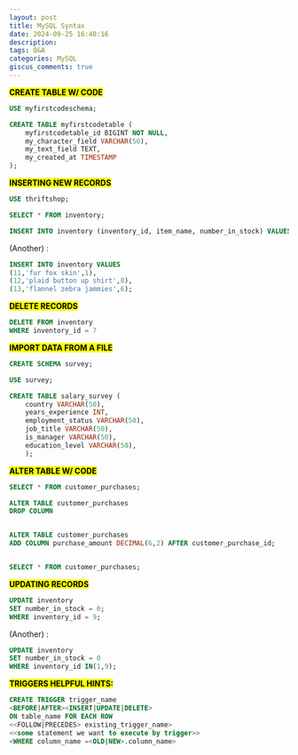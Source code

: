 ```yaml
---
layout: post
title: MySQL Syntax
date: 2024-09-25 16:40:16
description: 
tags: Q&A
categories: MySQL
giscus_comments: true
---
```



**<mark>CREATE TABLE W/ CODE</mark>**

```sql
USE myfirstcodeschema;

CREATE TABLE myfirstcodetable (
    myfirstcodetable_id BIGINT NOT NULL,
    my_character_field VARCHAR(50),
    my_text_field TEXT,
    my_created_at TIMESTAMP
);
```

**<mark>INSERTING NEW RECORDS</mark>**

```sql
USE thriftshop;

SELECT * FROM inventory;

INSERT INTO inventory (inventory_id, item_name, number_in_stock) VALUES(10,'wolf skin hat', 1);
```

(Another) :

```sql
INSERT INTO inventory VALUES
(11,'fur fox skin',1),
(12,'plaid button up shirt',8),
(13,'flannel zebra jammies',6);
```

**<mark>DELETE RECORDS</mark>**

```sql
DELETE FROM inventory
WHERE inventory_id = 7
```

**<mark>IMPORT DATA FROM A FILE</mark>**

```sql
CREATE SCHEMA survey;

USE survey;

CREATE TABLE salary_survey (
    country VARCHAR(50),
    years_experience INT,
    employment_status VARCHAR(50),
    job_title VARCHAR(50),
    is_manager VARCHAR(50),
    education_level VARCHAR(50),
    );
```

**<mark>ALTER TABLE W/ CODE</mark>**

```sql
SELECT * FROM customer_purchases;

ALTER TABLE customer_purchases
DROP COLUMN 


ALTER TABLE customer_purchases
ADD COLUMN purchase_amount DECIMAL(6,2) AFTER customer_purchase_id;


SELECT * FROM customer_purchases;
```

**<mark>UPDATING RECORDS</mark>**

```sql
UPDATE inventory
SET number_in_stock = 0;
WHERE inventory_id = 9;
```

(Another) :

```sql
UPDATE inventory
SET number_in_stock = 0
WHERE inventory_id IN(1,9);
```

**<mark>TRIGGERS HELPFUL HINTS:</mark>**

```sql
CREATE TRIGGER trigger_name
<BEFORE|AFTER><INSERT|UPDATE|DELETE>
ON table_name FOR EACH ROW
<<FOLLOW|PRECEDES> existing_trigger_name>
<<some statement we want to execute by trigger>>
<WHERE column_name =<OLD|NEW>.column_name>
```